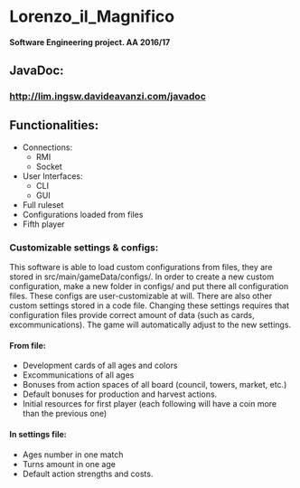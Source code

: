 # Lorenzo_il_Magnifico
#### Software Engineering project. AA 2016/17

## JavaDoc:
### http://lim.ingsw.davideavanzi.com/javadoc

## Functionalities:
- Connections:
  - RMI
  - Socket
- User Interfaces:
  - CLI
  - GUI
- Full ruleset
- Configurations loaded from files
- Fifth player

### Customizable settings & configs:
This software is able to load custom configurations from files, they are stored in src/main/gameData/configs/.
In order to create a new custom configuration, make a new folder in configs/ and put there all configuration files.
These configs are user-customizable at will.
There are also other custom settings stored in a code file. Changing these settings requires that configuration files
provide correct amount of data (such as cards, excommunications). The game will automatically adjust to the new settings.

#### From file:
- Development cards of all ages and colors
- Excommunications of all ages
- Bonuses from action spaces of all board (council, towers, market, etc.)
- Default bonuses for production and harvest actions.
- Initial resources for first player (each following will have a coin more than the previous one)

#### In settings file:
- Ages number in one match
- Turns amount in one age
- Default action strengths and costs.